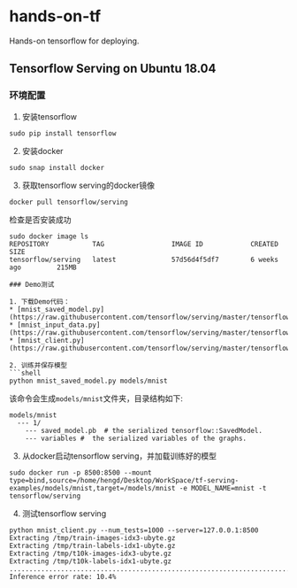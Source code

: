 # hands-on-tf
Hands-on tensorflow for deploying.

## Tensorflow Serving on Ubuntu 18.04

### 环境配置

1. 安装tensorflow

```shell
sudo pip install tensorflow
```

2. 安装docker

```shell
sudo snap install docker
```

3. 获取tensorflow serving的docker镜像

```shell
docker pull tensorflow/serving
```

检查是否安装成功
```shell
sudo docker image ls
REPOSITORY           TAG                 IMAGE ID            CREATED             SIZE
tensorflow/serving   latest              57d56d4f5df7        6 weeks ago         215MB
```
```
### Demo测试

1. 下载Demo代码：
* [mnist_saved_model.py](https://raw.githubusercontent.com/tensorflow/serving/master/tensorflow_serving/example/mnist_saved_model.py)
* [mnist_input_data.py](https://raw.githubusercontent.com/tensorflow/serving/master/tensorflow_serving/example/mnist_input_data.py)
* [mnist_client.py](https://raw.githubusercontent.com/tensorflow/serving/master/tensorflow_serving/example/mnist_client.py)

2. 训练并保存模型
```shell
python mnist_saved_model.py models/mnist
```
该命令会生成`models/mnist`文件夹，目录结构如下:

```
models/mnist
  --- 1/
    --- saved_model.pb  # the serialized tensorflow::SavedModel.
    --- variables #  the serialized variables of the graphs.
```

3. 从docker启动tensorflow serving，并加载训练好的模型
```shell
sudo docker run -p 8500:8500 --mount type=bind,source=/home/hengd/Desktop/WorkSpace/tf-serving-examples/models/mnist,target=/models/mnist -e MODEL_NAME=mnist -t tensorflow/serving
```
4. 测试tensorflow serving
```shell
python mnist_client.py --num_tests=1000 --server=127.0.0.1:8500
Extracting /tmp/train-images-idx3-ubyte.gz
Extracting /tmp/train-labels-idx1-ubyte.gz
Extracting /tmp/t10k-images-idx3-ubyte.gz
Extracting /tmp/t10k-labels-idx1-ubyte.gz
........................................................................................................................................................................................................................................................................................................................................................................................................................................................................................................................................................................................................................................................................................................................................................................................................................................................................................................................................................................................................................................
Inference error rate: 10.4%
```

